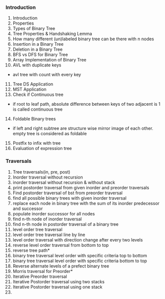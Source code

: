 ### Introduction
 1. Introduction
 2. Properties
 3. Types of Binary Tree
 4. Tree Properties & Handshaking Lemma
 5. How many different (un)labeled binary tree can be there with n nodes
 6. Insertion in a Binary Tree
 7. Deletion in a Binary Tree
 8. BFS vs DFS for Binary Tree
 9. Array Implementation of Binary Tree
 10. AVL with duplicate keys
   - avl tree with count with every key
 11. Tree DS Application
 12. MST Application
 13. Check if Continuous tree
  - if root to leaf path, absolute difference between keys of two adjacent is 1 is called continuous tree
 14. Foldable Binary trees
  - if left and right subtree are structure wise mirror image of each other. empty tree is considered as foldable
 15. Postfix to infix with tree
 16. Evaluation of expression tree

### Traversals
1. Tree traversals(in, pre, post)
2. Inorder traversal without recursion
3. inorder traversal without recursion & without stack
4. print postorder traversal from given inorder and preorder traversals
5. Find postorder traversal of bst from preorder traversal
6. find all possible binary trees with given inorder traversal
7. replace each node in binary tree with the sum of its inorder predecessor and successor
8. populate inorder successor for all nodes
9. find n-th node of inorder traversal
10. find n-th node in postorder traversal of a binary tree
11. level order tree traversal
12. level order tree traversal line by line
13. level order traversal with direction change after every two levels
14. reverse level order traversal from bottom to top
15. reverse tree path*
16. binary tree traversal level order with specific criteria top to bottom
17. binary tree traversal level order with specific criteria bottom to top
18. Reverse alternate levels of a prefect binary tree
19. Morris traversal for Preorder*
20. Iterative Preorder traversal
21. Iterative Postorder traversal using two stacks
22. Iterative Postorder traversal using one stack
23. 
 
 
 
 
 
 
 
 
 
 
 
 
 
 
 
 
 
 
 
 
 
 
 
 
 
 
 
 
 
 
 
 
 
 
 
 
 
 
 
 
 
 
 
 
 
 
 
 
 
 
 
 
 
 
 
 
 
 